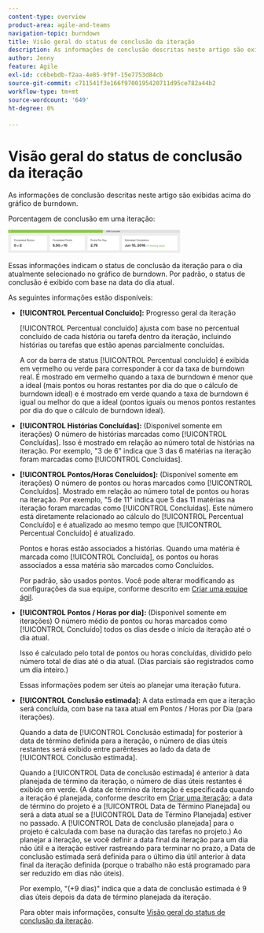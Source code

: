 ```yaml
---
content-type: overview
product-area: agile-and-teams
navigation-topic: burndown
title: Visão geral do status de conclusão da iteração
description: As informações de conclusão descritas neste artigo são exibidas acima do gráfico de burndown.
author: Jenny
feature: Agile
exl-id: cc6bebdb-f2aa-4e85-9f9f-15e7753d84cb
source-git-commit: c711541f3e166f9700195420711d95ce782a44b2
workflow-type: tm+mt
source-wordcount: '649'
ht-degree: 0%

---
```


# Visão geral do status de conclusão da iteração

As informações de conclusão descritas neste artigo são exibidas acima do gráfico de burndown.

Porcentagem de conclusão em uma iteração:

![painel de detalhes da iteração](assets/burndown-percentcomplete-350x47.png)

Essas informações indicam o status de conclusão da iteração para o dia atualmente selecionado no gráfico de burndown. Por padrão, o status de conclusão é exibido com base na data do dia atual.

As seguintes informações estão disponíveis:

* **[!UICONTROL Percentual Concluído]:** Progresso geral da iteração

  [!UICONTROL Percentual concluído] ajusta com base no percentual concluído de cada história ou tarefa dentro da iteração, incluindo histórias ou tarefas que estão apenas parcialmente concluídas.

  A cor da barra de status [!UICONTROL Percentual concluído] é exibida em vermelho ou verde para corresponder à cor da taxa de burndown real. É mostrado em vermelho quando a taxa de burndown é menor que a ideal (mais pontos ou horas restantes por dia do que o cálculo de burndown ideal) e é mostrado em verde quando a taxa de burndown é igual ou melhor do que a ideal (pontos iguais ou menos pontos restantes por dia do que o cálculo de burndown ideal).

* **[!UICONTROL Histórias Concluídas]:** (Disponível somente em iterações) O número de histórias marcadas como [!UICONTROL Concluídas]. Isso é mostrado em relação ao número total de histórias na iteração. Por exemplo, &quot;3 de 6&quot; indica que 3 das 6 matérias na iteração foram marcadas como [!UICONTROL Concluídas].
* **[!UICONTROL Pontos/Horas Concluídos]:** (Disponível somente em iterações) O número de pontos ou horas marcados como [!UICONTROL Concluídos]. Mostrado em relação ao número total de pontos ou horas na iteração. Por exemplo, &quot;5 de 11&quot; indica que 5 das 11 matérias na iteração foram marcadas como [!UICONTROL Concluídas]. Este número está diretamente relacionado ao cálculo do [!UICONTROL Percentual Concluído] e é atualizado ao mesmo tempo que [!UICONTROL Percentual Concluído] é atualizado.

  Pontos e horas estão associados a histórias. Quando uma matéria é marcada como [!UICONTROL Concluída], os pontos ou horas associados a essa matéria são marcados como Concluídos.

  Por padrão, são usados pontos. Você pode alterar modificando as configurações da sua equipe, conforme descrito em [Criar uma equipe ágil](../../../agile/get-started-with-agile-in-workfront/create-an-agile-team.md).

* **[!UICONTROL Pontos / Horas por dia]:** (Disponível somente em iterações) O número médio de pontos ou horas marcados como [!UICONTROL Concluído] todos os dias desde o início da iteração até o dia atual.

  Isso é calculado pelo total de pontos ou horas concluídas, dividido pelo número total de dias até o dia atual. (Dias parciais são registrados como um dia inteiro.)

  Essas informações podem ser úteis ao planejar uma iteração futura.

* **[!UICONTROL Conclusão estimada]:** A data estimada em que a iteração será concluída, com base na taxa atual em Pontos / Horas por Dia (para iterações).

  Quando a data de [!UICONTROL Conclusão estimada] for posterior à data de término definida para a iteração, o número de dias úteis restantes será exibido entre parênteses ao lado da data de [!UICONTROL Conclusão estimada].

  Quando a [!UICONTROL Data de conclusão estimada] é anterior à data planejada de término da iteração, o número de dias úteis restantes é exibido em verde. (A data de término da iteração é especificada quando a iteração é planejada, conforme descrito em [Criar uma iteração](../../../agile/use-scrum-in-an-agile-team/iterations/create-an-iteration.md); a data de término do projeto é a [!UICONTROL Data de Término Planejada] ou será a data atual se a [!UICONTROL Data de Término Planejada] estiver no passado. A [!UICONTROL Data de conclusão planejada] para o projeto é calculada com base na duração das tarefas no projeto.) Ao planejar a iteração, se você definir a data final da iteração para um dia não útil e a iteração estiver rastreando para terminar no prazo, a Data de conclusão estimada será definida para o último dia útil anterior à data final da iteração definida (porque o trabalho não está programado para ser reduzido em dias não úteis).

  Por exemplo, &quot;(+9 dias)&quot; indica que a data de conclusão estimada é 9 dias úteis depois da data de término planejada da iteração.

  Para obter mais informações, consulte [Visão geral do status de conclusão da iteração](#Understanding-How-Days-Off-Affect-the-Burndown-Chart).
